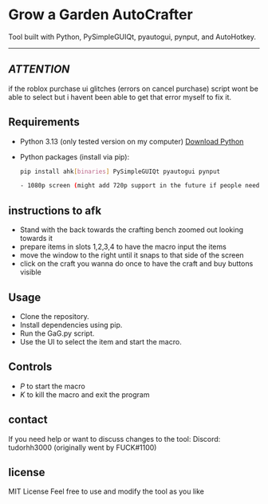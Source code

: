 # Grow a Garden AutoCrafter

Tool built with Python, PySimpleGUIQt, pyautogui, pynput, and AutoHotkey.

---

## *ATTENTION*
if the roblox purchase ui glitches (errors on cancel purchase) script wont be able to select but i havent been able to get that error myself to fix it.

## Requirements

- Python 3.13 (only tested version on my computer)
  [Download Python](https://www.python.org/downloads/)

- Python packages (install via pip):  
  ```bash
  pip install ahk[binaries] PySimpleGUIQt pyautogui pynput
  
  - 1080p screen (might add 720p support in the future if people need it)
  
## instructions to afk
  - Stand with the back towards the crafting bench zoomed out looking towards it
  - prepare items in slots 1,2,3,4 to have the macro input the items
  - move the window to the right until it snaps to that side of the screen
  - click on the craft you wanna do once to have the craft and buy buttons visible
    
## Usage
- Clone the repository.
- Install dependencies using pip.
- Run the GaG.py script.
- Use the UI to select the item and start the macro.

## Controls
- *P* to start the macro
- *K* to kill the macro and exit the program

## contact
If you need help or want to discuss changes to the tool:
Discord: tudorhh3000 (originally went by FUCK#1100)

## license
MIT License
Feel free to use and modify the tool as you like